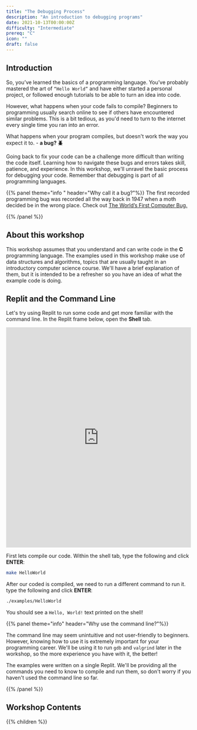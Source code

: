```yaml
---
title: "The Debugging Process"
description: "An introduction to debugging programs"
date: 2021-10-13T00:00:00Z
difficulty: "Intermediate"
prereq: "C"
icon: ""
draft: false
---
```


## Introduction

So, you’ve learned the basics of a programming language. You’ve probably mastered the art of `“Hello World”` and have either started a personal project, or followed enough tutorials to be able to turn an idea into code.

However, what happens when your code fails to compile? Beginners to programming usually search online to see if others have encountered similar problems. This is a bit tedious, as you'd need to turn to the internet every single time you ran into an error. 

What happens when your program compiles, but doesn't work the way you expect it to. - **a bug? 🪲**

Going back to fix your code can be a challenge more difficult than writing the code itself. Learning how to navigate these bugs and errors takes skill, patience, and experience. In this workshop, we'll unravel the basic process for debugging your code. Remember that debugging is part of all programming languages.

{{% panel theme="info " header="Why call it a bug?"%}}
The first recorded programming bug was recorded all the way back in 1947 when a moth decided be in the wrong place. Check out [The World’s First Computer Bug.](https://education.nationalgeographic.org/resource/worlds-first-computer-bug)

{{% /panel %}}

## About this workshop

This workshop assumes that you understand and can write code in the **C** programming language. The examples used in this workshop make use of data structures and algorithms, topics that are usually taught in an introductory computer science course. We'll have a brief explanation of them, but it is intended to be a refresher so you have an idea of what the example code is doing.

## Replit and the Command Line

Let's try using Replit to run some code and get more familiar with the command line. In the Replit frame below, open the **Shell** tab.

<iframe height="600px" width="100%" src="https://replit.com/@nuevofoundation/Debugging-Samples-C?lite=true#HelloWorld.c" scrolling="no" frameborder="no" allowtransparency="true" allowfullscreen="true" sandbox="allow-forms allow-pointer-lock allow-popups allow-same-origin allow-scripts allow-modals"></iframe>

First lets compile our code. Within the shell tab, type the following and click **ENTER**:

```bash
make HelloWorld
```

After our coded is compiled, we need to run a different command to run it. type the following and click **ENTER**:

```bash
./examples/HelloWorld
```

You should see a `Hello, World!` text printed on the shell!

{{% panel theme="info" header="Why use the command line?"%}}

The command line may seem unintuitive and not user-friendly to beginners. However, knowing how to use it is extremely important for your programming career. We'll be using it to run `gdb` and `valgrind` later in the workshop, so the more experience you have with it, the better!

The examples were written on a single Replit. We'll be providing all the commands you need to know to compile and run them, so don't worry if you haven't used the command line so far. 

{{% /panel %}}

## Workshop Contents

{{% children %}}